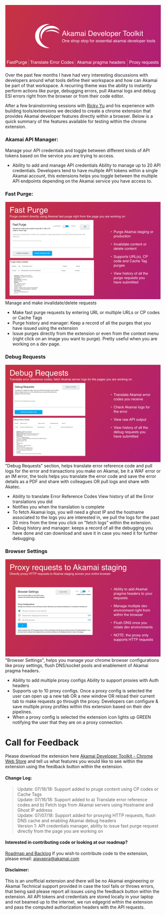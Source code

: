 ![Banner image](/img/dev_tools_marquee.png)

Over the past few months I have had very interesting discussions with developers around what tools define their workspace and how can Akamai be part of that workspace. A recurring theme was the ability to instantly perform actions like purge, debugging errors, pull Akamai logs and debug ESI errors right from the browser or from their code editor. 

After a few brainstorming sessions with [Ricky Yu](https://github.com/ricky840) and his experience with building tools/extensions we decided to create a chrome extension that provides Akamai developer features directly within a browser. Below is a quick summary of the features available for testing within the chrome extension. 

### Akamai API Manager:
Manage your API credentials and toggle between different kinds of API tokens based on the service you are trying to access.
- Ability to add and manage API credentials	Ability to manage up to 20 API credentials. Developers tend to have multiple API tokens within a single Akamai account, this extensions helps you toggle between the multiple API endpoints depending on the Akamai service you have access to.    

### Fast Purge:
![Fast Purge img](/img/dev_tools_wallpaper2.png)
Manage and make invalidate/delete requests
- Make fast purge requests by entering URL or multiple URLs or CP codes or Cache Tags
- Purge history and manager: Keep a record of all the purges that you have issued using the extension
- Issue purges directly from the extension or even from the context menu (right click on an image you want to purge). Pretty useful when you are working on a dev page.

### Debug Requests
![Debug Requests img](/img/dev_tools_wallpaper3.png)
"Debug Requests" section, helps translate error reference code and pull logs for the error and transactions you make on Akamai, be it a WAF error or an IM error, the tools helps you translate the error code and save the error details as a PDF and share with colleagues OR pull logs and share with Akatec. 
- Ability to translate Error Reference Codes	View history of all the Error translations you did
- Notifies you when the translation is complete
- To fetch Akamai logs, you will need a ghost IP and the hostname associated to the logs you are interested in, we pull the logs for the past 30 mins from the time you click on "fetch logs" within the extension. 
- Debug history and manager: keeps a record of all the debugging you have done and can download and save it in case you need it for further debugging.

### Browser Settings
![Browser Settings img](/img/dev_tools_wallpaper4.png)
"Browser Settings", helps you manage your chrome browser configurations like proxy settings, flush DNS/socket pools and enablement of Akamai pragma headers.
- Ability to add multiple proxy configs	Ability to support proxies with Auth headers
- Supports up to 10 proxy configs. Once a proxy config is selected the user can open up a new tab OR a new window OR reload their current tab to make requests go through the proxy. Developers can configure & save multiple proxy profiles within this extension based on their dev pipelines.
- When a proxy config is selected the extension icon lights up GREEN notifying the user that they are on a proxy connection. 


# Call for Feedback 
Please download the extension here [Akamai Developer Toolkit - Chrome Web Store](https://chrome.google.com/webstore/detail/akamai-developer-toolkit/oeekflkhfpllpepjdkpodopelgaebeed/) and tell us what features you would like to see within the extension using the feedback button within the extension.


#### Change Log:
> Update: 07/18/18: Support added to pruge content using CP codes or Cache Tags <br/>
> Update: 07/16/18: Support added to a) Translate error reference codes and b) Fetch logs from Akamai servers using Hostname and Ghost IP address <br/>
> Update: 07/07/18: Support added for proxying HTTP requests, flush DNS cache and enabling Akamai debug headers <br/>
> Version 1: API credentials manager, ability to issue fast purge request directly from the page you are working on <br/>

#### Interested in contributing code or looking at our roadmap?
[Roadmap and Backlog](https://trello.com/b/NMa7Qyn7/akamai-developer-toolkit-project-backlog-and-dashboard)
If you wish to contribute code to the extension, please email: ajayapra@akamai.com 

#### Disclaimer: 
This is an unofficial extension and there will be no Akamai engineering or Akamai Technical support provided in case the tool fails or throws errors, that being said please report all issues using the feedback button within the extension. All API tokens and credentials are stored locally in your laptop and not beamed up to the internet, we run edgegrid within the extension and pass the computed authorization headers with the API requests.

 
